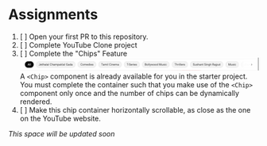 # Assignments

1. [ ] Open your first PR to this repository.
2. [ ] Complete YouTube Clone project
3. [ ] Complete the "Chips" Feature
       ![](./images/chips.PNG)
    A `<Chip>` component is already available for you in the starter project. You must complete the container such that you make use of the `<Chip>` component only once and the number of chips can be dynamically rendered. 
4. [ ] Make this chip container horizontally scrollable, as close as the one on the YouTube website.

_This space will be updated soon_
